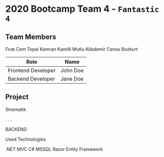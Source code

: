 # 2020 Bootcamp Team 4 - `Fantastic 4`

## Team Members

Fırat Cem Topal
Kamran Kamilli
Mutlu Kökdemir
Cansu Bozkurt


| Role               | Name      |
|--------------------|-----------|
| Frontend Developer | John Doe  |
| Backend Developer  | Jane Doe  |

## Project

Sinematik

.
.
.

BACKEND

Used Technologies

  .NET MVC
  C#
  MSSQL
  Razor
  Entity Framework
  

